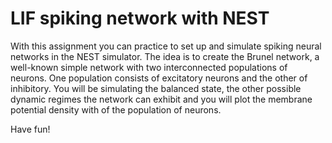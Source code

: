 # LIF spiking network with NEST

With this assignment you can practice to set up and simulate spiking neural networks in the NEST simulator. The idea is to create the Brunel network, a well-known simple network with two interconnected populations of neurons. One population consists of excitatory neurons and the other of inhibitory. You will be simulating the balanced state, the other possible dynamic regimes the network can exhibit and you will plot the membrane potential density with of the population of neurons.

Have fun!
